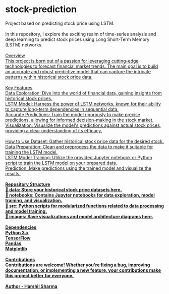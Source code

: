# stock-prediction
Project based on predicting stock price using LSTM. <br>
<br>
In this repository, I explore the exciting realm of time-series analysis and deep learning to predict stock prices using Long Short-Term Memory (LSTM) networks.
<br><br>
<u>Overview<u><br>
This project is born out of a passion for leveraging cutting-edge technologies to forecast financial market trends. The main goal is to build an accurate and robust predictive model that can capture the intricate patterns within historical stock price data.
<br><br>
<u>Key Features<u><br>
Data Exploration: Dive into the world of financial data, gaining insights from historical stock prices.<br>
LSTM Model: Harness the power of LSTM networks, known for their ability to capture long-term dependencies in sequential data.<br>
Accurate Predictions: Train the model rigorously to make precise predictions, allowing for informed decision-making in the stock market.<br>
Visualization: Visualize the model's predictions against actual stock prices, providing a clear understanding of its efficacy.<br><br>
<u>How to Use<u>
Dataset: Gather historical stock price data for the desired stock.<br>
Data Preparation: Clean and preprocess the data to make it suitable for training the LSTM model.<br>
LSTM Model Training: Utilize the provided Jupyter notebook or Python script to train the LSTM model on your prepared data.<br>
Prediction: Make predictions using the trained model and visualize the results.<br><br>
<u><b>Repository Structure<b><u><br>
📁 data: Store your historical stock price datasets here.<br>
📁 notebooks: Contains Jupyter notebooks for data exploration, model training, and visualization.<br>
📁 src: Python scripts for modularized functions related to data processing and model training.<br>
📁 images: Save visualizations and model architecture diagrams here.<br><br>
<u>Dependencies<u><br>
Python 3.x<br>
TensorFlow<br>
Pandas<br>
Matplotlib<br><br>
<u>Contributions<u><br>
Contributions are welcome! Whether you're fixing a bug, improving documentation, or implementing a new feature, your contributions make this project better for everyone. <br><br>
Author - Harshil Sharma
